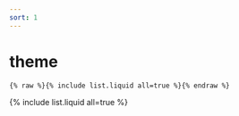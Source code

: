 ```yaml
---
sort: 1
---
```


# theme

```
{% raw %}{% include list.liquid all=true %}{% endraw %}
```

{% include list.liquid all=true %}
